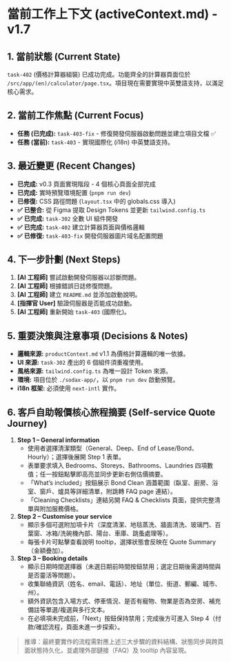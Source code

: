 # 當前工作上下文 (activeContext.md) - v1.7

## 1. 當前狀態 (Current State)
`task-402` (價格計算器組裝) 已成功完成。功能齊全的計算器頁面位於 `/src/app/(en)/calculator/page.tsx`。項目現在需要實現中英雙語支持，以滿足核心需求。

## 2. 當前工作焦點 (Current Focus)
* **任務 (已完成):** `task-403-fix` - 修復開發伺服器啟動問題並建立項目文檔 ✅
* **任務 (當前):** `task-403` - 實現國際化 (i18n) 中英雙語支持。

## 3. 最近變更 (Recent Changes)
* **已完成:** v0.3 頁面實現階段 - 4 個核心頁面全部完成
* **已完成:** 實時預覽環境配置 (`pnpm run dev`)
* **已修復:** CSS 路徑問題 (`layout.tsx` 中的 globals.css 導入)
* **✅ 已整合:** 從 Figma 提取 Design Tokens 並更新 `tailwind.config.ts`
* **✅ 已完成:** `task-302` 全數 UI 組件開發
* **✅ 已完成:** `task-402` 建立計算器頁面與價格邏輯
* **✅ 已修復:** `task-403-fix` 開發伺服器圖片域名配置問題

## 4. 下一步計劃 (Next Steps)
1. **[AI 工程師]** 嘗試啟動開發伺服器以診斷問題。
2. **[AI 工程師]** 根據錯誤日誌修復問題。
3. **[AI 工程師]** 建立 `README.md` 並添加啟動說明。
4. **[指揮官 User]** 驗證伺服器是否能成功啟動。
5. **[AI 工程師]** 重新開始 `task-403` (國際化)。

## 5. 重要決策與注意事項 (Decisions & Notes)
* **邏輯來源:** `productContext.md` v1.1 為價格計算邏輯的唯一依據。
* **UI 來源:** `task-302` 產出的 6 個組件須重複使用。
* **風格來源:** `tailwind.config.ts` 為唯一設計 Token 來源。
* **環境:** 項目位於 `./sodax-app/`，以 `pnpm run dev` 啟動預覽。
* **i18n 框架:** 必須使用 `next-intl` 實作。

## 6. 客戶自助報價核心旅程摘要 (Self-service Quote Journey)
1. **Step 1 – General information**
   * 使用者選擇清潔類型（General、Deep、End of Lease/Bond、Hourly）；選擇後展開 Step 1 表單。
   * 表單要求填入 Bedrooms、Storeys、Bathrooms、Laundries 四項數值；任一按鈕點擊即高亮並同步更新右側估價摘要。
   * 「What’s included」按鈕展示 Bond Clean 涵蓋範圍（臥室、廚房、浴室、窗戶、爐具等詳細清單，附跳轉 FAQ page 連結）。
   * 「Cleaning Checklists」連結另開 FAQ & Checklists 頁面，提供完整清單與附加服務價格。
2. **Step 2 – Customise your service**
   * 顯示多個可選附加項卡片（深度清潔、地毯蒸洗、牆面清洗、玻璃門、百葉窗、冰箱/洗碗機內部、陽台、車庫、跳蚤處理等）。
   * 每張卡片可點擊查看說明 tooltip，選擇狀態會反映在 Quote Summary（金額疊加）。
3. **Step 3 – Booking details**
   * 顯示日期時間選擇器（未選日期前時間按鈕禁用；選定日期後需選時間與是否靈活等問題）。
   * 收集聯絡資訊（姓名、email、電話）、地址（單位、街道、郵編、城市、州）。
   * 額外資訊包含入場方式、停車情況、是否有寵物、物業是否為空房、補充備註等單選/複選與多行文本。
   * 在必填項未完成前，「Next」按鈕保持禁用；完成後方可進入 Step 4（付款/確認流程，頁面未進一步探索）。

> 推導：最終要實作的流程需對應上述三大步驟的資料結構、狀態同步與跨頁面狀態持久化，並處理外部鏈接（FAQ）及 tooltip 內容呈現。
